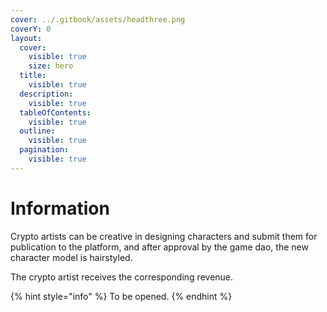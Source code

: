 ```yaml
---
cover: ../.gitbook/assets/headthree.png
coverY: 0
layout:
  cover:
    visible: true
    size: hero
  title:
    visible: true
  description:
    visible: true
  tableOfContents:
    visible: true
  outline:
    visible: true
  pagination:
    visible: true
---
```


# Information

Crypto artists can be creative in designing characters and submit them for publication to the platform, and after approval by the game dao, the new character model is hairstyled.

The crypto artist receives the corresponding revenue.

{% hint style="info" %}
To be opened.
{% endhint %}
